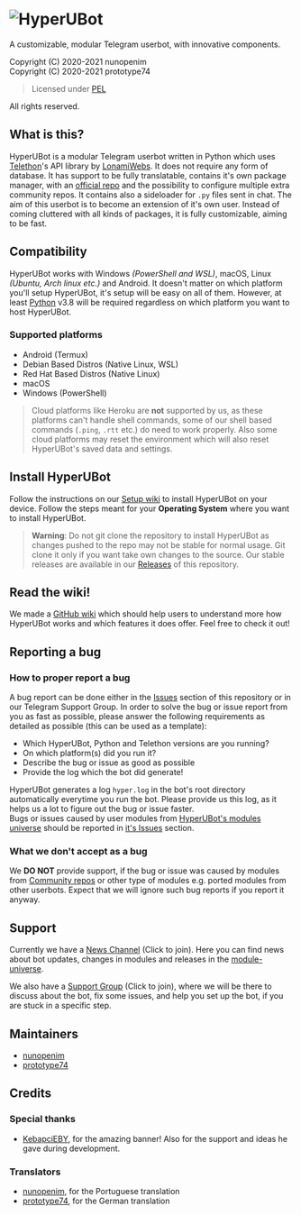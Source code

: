 # ![HyperUBot](https://github.com/prototype74/HyperUBot/wiki/resources/hyperanim2021final_KebapciEBY.gif)

A customizable, modular Telegram userbot, with innovative components.

Copyright (C) 2020-2021 nunopenim\
Copyright (C) 2020-2021 prototype74

> Licensed under [PEL](https://github.com/prototype74/HyperUBot/blob/master/LICENSE.md)

All rights reserved.

## What is this?

HyperUBot is a modular Telegram userbot written in Python which uses 
[Telethon](https://github.com/LonamiWebs/Telethon)'s API library by [LonamiWebs](https://github.com/LonamiWebs).
It does not require any form of database. It has support to be fully translatable, contains it's own package manager,
with an [official repo](https://github.com/nunopenim/module-universe) and the possibility to configure multiple extra community repos.
It contains also a sideloader for `.py` files sent in chat. The aim of this userbot is to become an extension of it's own user.
Instead of coming cluttered with all kinds of packages, it is fully customizable, aiming to be fast.

## Compatibility

HyperUBot works with Windows _(PowerShell and WSL)_, macOS, Linux _(Ubuntu, Arch linux etc.)_ and Android. It doesn't matter on which platform you'll setup HyperUBot, it's setup will be easy on all of them. However, at least [Python](https://www.python.org/) v3.8 will be required regardless on which platform you want to host HyperUBot.

### Supported platforms

- Android (Termux)
- Debian Based Distros (Native Linux, WSL)
- Red Hat Based Distros (Native Linux)
- macOS
- Windows (PowerShell)

> Cloud platforms like Heroku are **not** supported by us, as these platforms can't handle shell commands, some of our shell based commands (`.ping`, `.rtt` etc.) do need to work properly. Also some cloud platforms may reset the environment which will also reset HyperUBot's saved data and settings.

## Install HyperUBot

Follow the instructions on our [Setup wiki](https://github.com/prototype74/HyperUBot/wiki/Installation-and-setup) to install HyperUBot on your device. Follow the steps meant for your **Operating System** where you want to install HyperUBot.

> **Warning**: Do not git clone the repository to install HyperUBot as changes pushed to the repo may not be stable for normal usage. Git clone it only if you want take own changes to the source. Our stable releases are available in our [Releases](https://github.com/prototype74/HyperUBot/releases) of this repository.

## Read the wiki!

We made a [GitHub wiki](https://github.com/prototype74/HyperUBot/wiki) which should help users to understand more how HyperUBot works and which features it does offer. Feel free to check it out!

## Reporting a bug

### How to proper report a bug

A bug report can be done either in the [Issues](https://github.com/prototype74/HyperUBot/issues) section of this repository or
in our Telegram Support Group. In order to solve the bug or issue report from you as fast as possible, please answer the following requirements as detailed as possible (this can be used as a template):

- Which HyperUBot, Python and Telethon versions are you running?
- On which platform(s) did you run it?
- Describe the bug or issue as good as possible
- Provide the log which the bot did generate!

HyperUBot generates a log `hyper.log` in the bot's root directory automatically everytime you run the bot.
Please provide us this log, as it helps us a lot to figure out the bug or issue faster.\
Bugs or issues caused by user modules from [HyperUBot's modules universe](https://github.com/nunopenim/module-universe)
should be reported in [it's Issues](https://github.com/nunopenim/module-universe/issues) section.

### What we don't accept as a bug

We **DO NOT** provide support, if the bug or issue was caused by modules from [Community repos](https://github.com/prototype74/HyperUBot/wiki/Community-Repos) or other type of modules e.g. ported modules from other userbots. Expect that we will ignore such bug reports if you report it anyway.

## Support

Currently we have a [News Channel](https://t.me/HyperUBotNews) (Click to join). Here you can find news about bot updates, changes in modules and releases in the [module-universe](https://github.com/nunopenim/module-universe).

We also have a [Support Group](https://t.me/HyperUBotSupport) (Click to join), where we will be there to discuss about the bot, fix some issues, and help you set up the bot, if you are stuck in a specific step.

## Maintainers

- [nunopenim](https://github.com/nunopenim)
- [prototype74](https://github.com/prototype74)

## Credits

### Special thanks

- [KebapciEBY](https://github.com/KebapciEBY), for the amazing banner! Also for the support and ideas he gave during development.

### Translators

- [nunopenim](https://github.com/nunopenim), for the Portuguese translation
- [prototype74](https://github.com/prototype74), for the German translation
